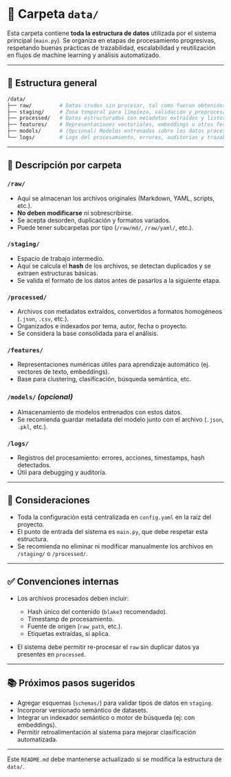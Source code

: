 # 📁 Carpeta `data/`

Esta carpeta contiene **toda la estructura de datos** utilizada por el sistema principal (`main.py`). Se organiza en etapas de procesamiento progresivas, respetando buenas prácticas de trazabilidad, escalabilidad y reutilización en flujos de machine learning y análisis automatizado.

---

## 📐 Estructura general

```bash
/data/
├── raw/         # Datos crudos sin procesar, tal como fueron obtenidos
├── staging/     # Zona temporal para limpieza, validación y preprocesamiento
├── processed/   # Datos estructurados con metadatos extraídos y listos para análisis
├── features/    # Representaciones vectoriales, embeddings u otros features derivados
├── models/      # (Opcional) Modelos entrenados sobre los datos procesados
└── logs/        # Logs del procesamiento, errores, auditorías y trazabilidad
```

---

## 🧱 Descripción por carpeta

### `/raw/`
- Aquí se almacenan los archivos originales (Markdown, YAML, scripts, etc.).
- **No deben modificarse** ni sobrescribirse.
- Se acepta desorden, duplicación y formatos variados.
- Puede tener subcarpetas por tipo (`/raw/md/`, `/raw/yaml/`, etc.).

### `/staging/`
- Espacio de trabajo intermedio.
- Aquí se calcula el **hash** de los archivos, se detectan duplicados y se extraen estructuras básicas.
- Se valida el formato de los datos antes de pasarlos a la siguiente etapa.

### `/processed/`
- Archivos con metadatos extraídos, convertidos a formatos homogéneos (`.json`, `.csv`, etc.).
- Organizados e indexados por tema, autor, fecha o proyecto.
- Se considera la base consolidada para el análisis.

### `/features/`
- Representaciones numéricas útiles para aprendizaje automático (ej. vectores de texto, embeddings).
- Base para clustering, clasificación, búsqueda semántica, etc.

### `/models/` *(opcional)*
- Almacenamiento de modelos entrenados con estos datos.
- Se recomienda guardar metadata del modelo junto con el archivo (`.json`, `.pkl`, etc.).

### `/logs/`
- Registros del procesamiento: errores, acciones, timestamps, hash detectados.
- Útil para debugging y auditoría.

---

## 📌 Consideraciones

- Toda la configuración está centralizada en `config.yaml` en la raíz del proyecto.
- El punto de entrada del sistema es `main.py`, que debe respetar esta estructura.
- Se recomienda no eliminar ni modificar manualmente los archivos en `/staging/` o `/processed/`.

---

## ✅ Convenciones internas

- Los archivos procesados deben incluir:
  - Hash único del contenido (`blake3` recomendado).
  - Timestamp de procesamiento.
  - Fuente de origen (`raw_path`, etc.).
  - Etiquetas extraídas, si aplica.

- El sistema debe permitir re-procesar el `raw` sin duplicar datos ya presentes en `processed`.

---

## 📚 Próximos pasos sugeridos

- Agregar esquemas (`schemas/`) para validar tipos de datos en `staging`.
- Incorporar versionado semántico de datasets.
- Integrar un indexador semántico o motor de búsqueda (ej: con embeddings).
- Permitir retroalimentación al sistema para mejorar clasificación automatizada.

---

Este `README.md` debe mantenerse actualizado si se modifica la estructura de `data/`.
